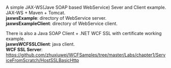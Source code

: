 A simple JAX-WS(Jave SOAP based WebService) Sever and Client example.   
JAX-WS + Maven + Tomcat.  
__jaxwsExample__: directory of WebService server.  
__jaxwsExampleClient__: directory of WebService client. 

There is also a Java SOAP Client + .NET WCF SSL with certificate working example.  
__jaxwsWCFSSLClient__: java client.  
__WCF SSL Server__: https://github.com/zhuxiuwei/WCFSamples/tree/master/Labs/chapter1/ServiceFromScratch/HostSSLBasicHttp
